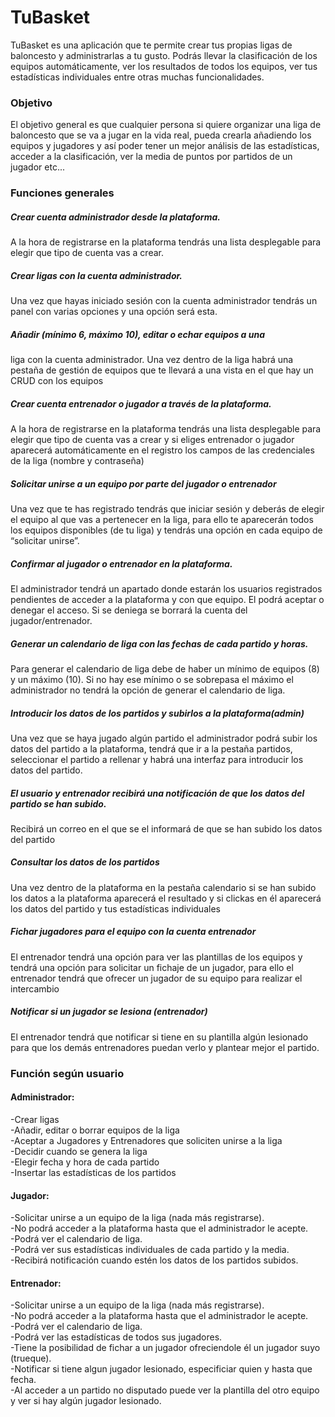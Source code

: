 # TuBasket

TuBasket es una aplicación que te permite crear tus propias ligas
de baloncesto y administrarlas a tu gusto. Podrás llevar la clasificación de los equipos automáticamente,
ver los resultados de todos los equipos, ver tus estadísticas individuales entre otras muchas funcionalidades.

### Objetivo
El objetivo general es que cualquier persona si quiere organizar una liga de baloncesto que se va a jugar en la vida real,
pueda crearla añadiendo los equipos y jugadores y así poder tener un mejor
análisis de las estadísticas, acceder a la clasificación, ver la media de puntos por partidos de un jugador etc...

### Funciones generales

##### Crear cuenta administrador desde la plataforma.
A la hora de registrarse en la plataforma tendrás una lista desplegable para elegir que tipo
de cuenta vas a crear.
##### Crear ligas con la cuenta administrador.
Una vez que hayas iniciado sesión con la cuenta administrador tendrás un panel con
varias opciones y una opción será esta.
##### Añadir (mínimo 6, máximo 10), editar o echar equipos a una
liga con la cuenta administrador.
Una vez dentro de la liga habrá una pestaña de gestión de equipos que te llevará a una
vista en el que hay un CRUD con los equipos
##### Crear cuenta entrenador o jugador a través de la plataforma.
A la hora de registrarse en la plataforma tendrás una lista desplegable para elegir que tipo
de cuenta vas a crear y si eliges entrenador o jugador aparecerá automáticamente en el
registro los campos de las credenciales de la liga (nombre y contraseña)

##### Solicitar unirse a un equipo por parte del jugador o entrenador
Una vez que te has registrado tendrás que iniciar sesión y deberás de elegir
el equipo al que vas a pertenecer en la liga, para ello te aparecerán todos
los equipos disponibles (de tu liga) y tendrás una opción en cada equipo de
“solicitar unirse”.
##### Confirmar al jugador o entrenador en la plataforma.
El administrador tendrá un apartado donde estarán los usuarios registrados
pendientes de acceder a la plataforma y con que equipo. El podrá aceptar o
denegar el acceso. Si se deniega se borrará la cuenta del jugador/entrenador.
##### Generar un calendario de liga con las fechas de cada partido y horas.
Para generar el calendario de liga debe de haber un mínimo de equipos (8) y un máximo
(10). Si no hay ese mínimo o se sobrepasa el máximo el administrador no tendrá la opción
de generar el calendario de liga.

##### Introducir los datos de los partidos y subirlos a la plataforma(admin)
Una vez que se haya jugado algún partido el administrador podrá subir los
datos del partido a la plataforma, tendrá que ir a la pestaña partidos,
seleccionar el partido a rellenar y habrá una interfaz para introducir los
datos del partido.
##### El usuario y entrenador recibirá una notificación de que los datos del partido se han subido.
Recibirá un correo en el que se el informará de que se han subido los
datos del partido
##### Consultar los datos de los partidos
Una vez dentro de la plataforma en la pestaña calendario si se han subido
los datos a la plataforma aparecerá el resultado y si clickas en él
aparecerá los datos del partido y tus estadísticas individuales
##### Fichar jugadores para el equipo con la cuenta entrenador
El entrenador tendrá una opción para ver las plantillas de los equipos y
tendrá una opción para solicitar un fichaje de un jugador, para ello el
entrenador tendrá que ofrecer un jugador de su equipo para realizar el
intercambio
##### Notificar si un jugador se lesiona (entrenador)
El entrenador tendrá que notificar si tiene en su plantilla algún lesionado para
que los demás entrenadores puedan verlo y plantear mejor el partido.

### Función según usuario

#### Administrador:
-Crear ligas <br>
-Añadir, editar o borrar equipos de la liga <br>
-Aceptar a Jugadores y Entrenadores que soliciten unirse a la liga <br>
-Decidir cuando se genera la liga <br>
-Elegir fecha y hora de cada partido <br>
-Insertar las estadísticas de los partidos <br>

#### Jugador:
-Solicitar unirse a un equipo de la liga (nada más registrarse). <br>
-No podrá acceder a la plataforma hasta que el administrador le acepte. <br>
-Podrá ver el calendario de liga. <br>
-Podrá ver sus estadísticas individuales de cada partido y la media. <br>
-Recibirá notificación cuando estén los datos de los partidos subidos. <br>

#### Entrenador:
-Solicitar unirse a un equipo de la liga (nada más registrarse). <br>
-No podrá acceder a la plataforma hasta que el administrador le acepte. <br>
-Podrá ver el calendario de liga. <br>
-Podrá ver las estadísticas de todos sus jugadores. <br>
-Tiene la posibilidad de fichar a un jugador ofreciendole él un jugador suyo (trueque). <br>
-Notificar si tiene algun jugador lesionado, especificiar quien y hasta que fecha. <br>
-Al acceder a un partido no disputado puede ver la plantilla del otro equipo y ver si hay algún jugador lesionado. <br>
